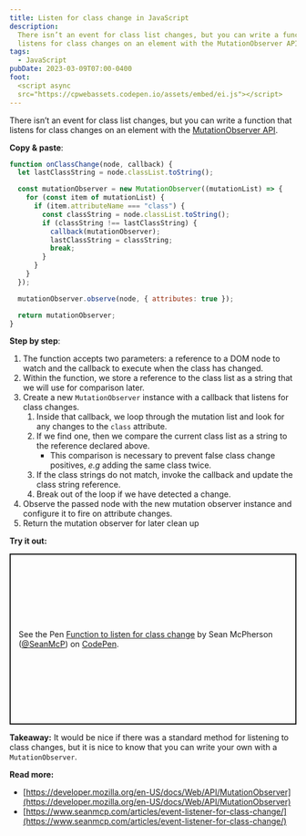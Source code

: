 ```yaml
---
title: Listen for class change in JavaScript
description:
  There isn’t an event for class list changes, but you can write a function that
  listens for class changes on an element with the MutationObserver API
tags:
  - JavaScript
pubDate: 2023-03-09T07:00-0400
foot:
  <script async
  src="https://cpwebassets.codepen.io/assets/embed/ei.js"></script>
---
```


There isn’t an event for class list changes, but you can write a function that
listens for class changes on an element with the
[MutationObserver API](https://developer.mozilla.org/en-US/docs/Web/API/MutationObserver).

**Copy & paste**:

```jsx
function onClassChange(node, callback) {
  let lastClassString = node.classList.toString();

  const mutationObserver = new MutationObserver((mutationList) => {
    for (const item of mutationList) {
      if (item.attributeName === "class") {
        const classString = node.classList.toString();
        if (classString !== lastClassString) {
          callback(mutationObserver);
          lastClassString = classString;
          break;
        }
      }
    }
  });

  mutationObserver.observe(node, { attributes: true });

  return mutationObserver;
}
```

**Step by step**:

1. The function accepts two parameters: a reference to a DOM node to watch and
   the callback to execute when the class has changed.
2. Within the function, we store a reference to the class list as a string that
   we will use for comparison later.
3. Create a new `MutationObserver` instance with a callback that listens for
   class changes.
   1. Inside that callback, we loop through the mutation list and look for any
      changes to the `class` attribute.
   2. If we find one, then we compare the current class list as a string to the
      reference declared above.
      - This comparison is necessary to prevent false class change positives,
        _e.g_ adding the same class twice.
   3. If the class strings do not match, invoke the callback and update the
      class string reference.
   4. Break out of the loop if we have detected a change.
4. Observe the passed node with the new mutation observer instance and configure
   it to fire on attribute changes.
5. Return the mutation observer for later clean up

**Try it out:**

<p class="codepen" data-height="300" data-default-tab="js,result" data-slug-hash="VwGzxQb" data-user="SeanMcP" style="height: 300px; box-sizing: border-box; display: flex; align-items: center; justify-content: center; border: 2px solid; margin: 1em 0; padding: 1em;">
  <span>See the Pen <a href="https://codepen.io/SeanMcP/pen/VwGzxQb">
  Function to listen for class change</a> by Sean McPherson (<a href="https://codepen.io/SeanMcP">@SeanMcP</a>)
  on <a href="https://codepen.io">CodePen</a>.</span>
</p>

**Takeaway:** It would be nice if there was a standard method for listening to
class changes, but it is nice to know that you can write your own with a
`MutationObserver`.

**Read more:**

- [https://developer.mozilla.org/en-US/docs/Web/API/MutationObserver](https://developer.mozilla.org/en-US/docs/Web/API/MutationObserver)
- [https://www.seanmcp.com/articles/event-listener-for-class-change/](https://www.seanmcp.com/articles/event-listener-for-class-change/)

